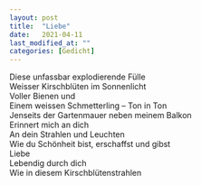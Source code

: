 ```yaml
---
layout: post
title:  "Liebe"
date:   2021-04-11
last_modified_at: ""
categories: [Gedicht]
---
```


Diese unfassbar explodierende Fülle  
Weisser Kirschblüten im Sonnenlicht  
Voller Bienen und  
Einem weissen Schmetterling – Ton in Ton  
Jenseits der Gartenmauer neben meinem Balkon  
Erinnert mich an dich  
An dein Strahlen und Leuchten  
Wie du Schönheit bist, erschaffst und gibst  
Liebe  
Lebendig durch dich  
Wie in diesem Kirschblütenstrahlen  
